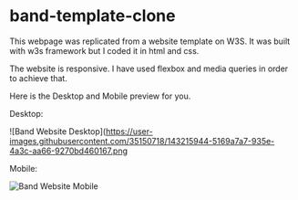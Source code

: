 # band-template-clone

This webpage was replicated from a website template on W3S. It was built with w3s framework but I coded it in html and css.

The website is responsive. I have used flexbox and media queries in order to achieve that.

Here is the Desktop and Mobile preview for you.

Desktop:

![Band Website Desktop](https://user-images.githubusercontent.com/35150718/143215944-5169a7a7-935e-4a3c-aa66-9270bd460167.png

Mobile: 

![Band Website Mobile](https://user-images.githubusercontent.com/35150718/143216165-0b6e983f-3d97-413f-ab40-9a05533d22f0.png)
